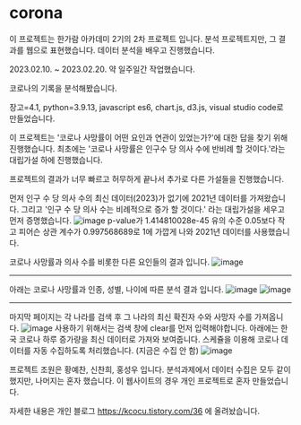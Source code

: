 # corona
이 프로젝트는 한가람 아카데미 2기의 2차 프로젝트 입니다. 분석 프로젝트지만, 그 결과를 웹으로 표현했습니다. 데이터 분석을 배우고 진행했습니다.

2023.02.10. ~ 2023.02.20. 약 일주일간 작업했습니다.

코로나의 기록을 분석해봤습니다.

장고=4.1, python=3.9.13, javascript es6, chart.js, d3.js, visual studio code로 만들었습니다.

이 프로젝트는 '코로나 사망률이 어떤 요인과 연관이 있었는가?'에 대한 답을 찾기 위해 진행했습니다.
최초에는 '코로나 사망률은 인구수 당 의사 수에 반비례 할 것이다.'라는 대립가설 하에 진행했습니다.

프로젝트의 결과가 너무 빠르고 허무하게 끝나서 추가로 다른 가설들을 진행했습니다.

먼저 인구 수 당 의사 수의 최신 데이터(2023)가 없기에 2021년 데이터를 가져왔습니다. 그리고 '인구 수 당 의사 수는 비례적으로 증가 할 것이다.' 라는 대립가설을 세우고 먼저 증명했습니다.
![image](https://github.com/kcocu/corona/assets/40687753/8f1d085f-a630-467c-a5c3-e4ec66c31c79)
p-value가 1.414810028e-45 유의 수준 0.05보다 작고 피어슨 상관 계수가 0.997568689로 1에 가깝게 나와 2021년 데이터를 사용했습니다.

코로나 사망률과 의사 수를 비롯한 다른 요인들의 결과 입니다.
![image](https://github.com/kcocu/corona/assets/40687753/d44b2729-df3d-45f1-b083-46c511001f03)

---------
아래는 코로나 사망률과 인종, 성별, 나이에 따른 분석 결과 입니다.
![image](https://github.com/kcocu/corona/assets/40687753/c2777751-6a8b-47a7-b554-67db6a465f88)
![image](https://github.com/kcocu/corona/assets/40687753/f12d1dc4-403b-42b4-9afd-75d9dfce2197)

---------
마지막 페이지는 각 나라를 검색 후 그 나라의 최신 확진자 수와 사망자 수를 가져옵니다.
![image](https://github.com/kcocu/corona/assets/40687753/820fb430-b250-4326-b56d-b45be3095ef4)
사용하기 위해서는 검색 창에 clear를 먼저 입력해야합니다.
아래에는 한국 코로나 하루 증가량을 최신 데이터로 가져와 보여줍니다.
스케쥴을 이용해 코로나 데이터를 자동 수집하도록 처리했습니다. (지금은 수집 안 함)
![image](https://github.com/kcocu/corona/assets/40687753/fc5b6868-0c19-45c1-81e6-62d0bb07afe7)

프로젝트 조원은 황예찬, 신찬희, 홍성우 입니다.
분석과제에서 데이터 수집은 모두 같이 했지만, 나머지는 혼자 했습니다.
이 웹사이트의 경우 개인 프로젝트로 혼자 만들었습니다.

자세한 내용은 개인 블로그
https://kcocu.tistory.com/36
에 올려놨습니다.
